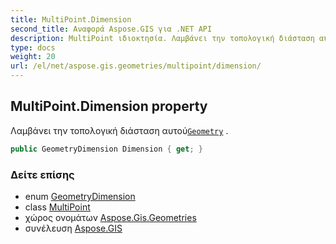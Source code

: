 ```yaml
---
title: MultiPoint.Dimension
second_title: Αναφορά Aspose.GIS για .NET API
description: MultiPoint ιδιοκτησία. Λαμβάνει την τοπολογική διάσταση αυτούGeometry .
type: docs
weight: 20
url: /el/net/aspose.gis.geometries/multipoint/dimension/
---
```

## MultiPoint.Dimension property

Λαμβάνει την τοπολογική διάσταση αυτού[`Geometry`](../../geometry/) .

```csharp
public GeometryDimension Dimension { get; }
```

### Δείτε επίσης

* enum [GeometryDimension](../../geometrydimension/)
* class [MultiPoint](../)
* χώρος ονομάτων [Aspose.Gis.Geometries](../../multipoint/)
* συνέλευση [Aspose.GIS](../../../)



